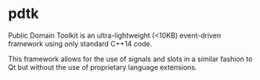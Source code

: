 # pdtk
Public Domain Toolkit is an ultra-lightweight (<10KB) event-driven framework using only standard C++14 code.

This framework allows for the use of signals and slots in a similar fashion to Qt but without the use of proprietary language extensions.
